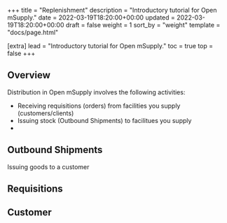 +++
title = "Replenishment"
description = "Introductory tutorial for Open mSupply."
date = 2022-03-19T18:20:00+00:00
updated = 2022-03-19T18:20:00+00:00
draft = false
weight = 1
sort_by = "weight"
template = "docs/page.html"

[extra]
lead = "Introductory tutorial for Open mSupply."
toc = true
top = false
+++


## Overview

Distribution in Open mSupply involves the following activities:
* Receiving requisitions (orders) from facilities you supply (customers/clients)
* Issuing stock (Outbound Shipments) to facilitues you supply
* 

## Outbound Shipments

Issuing goods to a customer 

## Requisitions

## Customer

